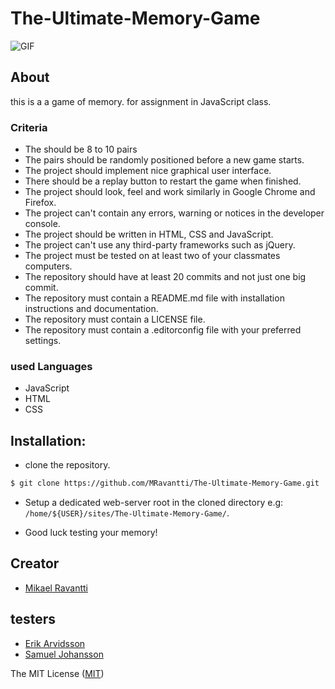 # The-Ultimate-Memory-Game

![GIF](https://media.giphy.com/media/l2YWDeOSgU6GaWxuE/giphy.gif)

## About
this is a a game of memory. for assignment in JavaScript class.

### Criteria
- The should be 8 to 10 pairs
- The pairs should be randomly positioned before a new game starts.
- The project should implement nice graphical user interface.
- There should be a replay button to restart the game when finished.
- The project should look, feel and work similarly in Google Chrome and Firefox.
- The project can't contain any errors, warning or notices in the developer console.
- The project should be written in HTML, CSS and JavaScript.
- The project can't use any third-party frameworks such as jQuery.
- The project must be tested on at least two of your classmates computers.
- The repository should have at least 20 commits and not just one big commit.
- The repository must contain a README.md file with installation instructions and documentation.
- The repository must contain a LICENSE file.
- The repository must contain a .editorconfig file with your preferred settings.

### used Languages
- JavaScript
- HTML
- CSS

## Installation:

- clone the repository.
```sh
$ git clone https://github.com/MRavantti/The-Ultimate-Memory-Game.git
```

- Setup a dedicated web-server root in the cloned directory e.g: `/home/${USER}/sites/The-Ultimate-Memory-Game/`.


- Good luck testing your memory!

## Creator
- [Mikael Ravantti](https://github.com/MRavantti)

## testers
- [Erik Arvidsson](https://github.com/erikarvidsson)
- [Samuel Johansson](https://github.com/WebSamuel90)




The MIT License ([MIT](https://raw.githubusercontent.com/MRavantti/fThe-Ultimate-Memory-Game/master/LICENSE))
